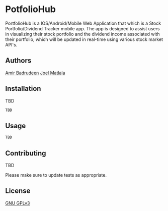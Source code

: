 # PotfolioHub

PortfolioHub is a IOS/Android/Mobile Web Application that which is a Stock Portfolio/Dividend Tracker mobile app. The app is designed to assist users in visualizing their stock portfolio and the dividend income associated with their portfolio, which will be updated in real-time using various stock market API's.

## Authors

[Amir Badrudeen](https://github.com/amirb2607)
[Joel Matlala](https://github.com/JoelMatlala94)

## Installation

TBD

```python
TBD
```
## Usage

```python
TBD
```

## Contributing

TBD

Please make sure to update tests as appropriate.

## License

[GNU GPLv3]([https://choosealicense.com/licenses/mit/](https://choosealicense.com/licenses/gpl-3.0/))

